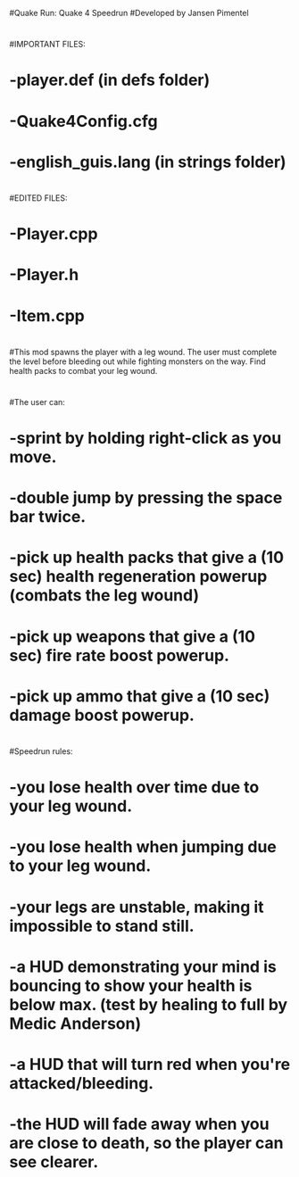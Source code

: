 #Quake Run: Quake 4 Speedrun
#Developed by Jansen Pimentel
# 
#IMPORTANT FILES:
#	-player.def (in defs folder)
#	-Quake4Config.cfg
#	-english_guis.lang (in strings folder)
#
#EDITED FILES:
#	-Player.cpp
#	-Player.h
#	-Item.cpp
#
#This mod spawns the player with a leg wound. The user must complete the level before bleeding out while fighting monsters on the way. Find health packs to combat your leg wound.
#
#The user can:
#	-sprint by holding right-click as you move.
#	-double jump by pressing the space bar twice.
#	-pick up health packs that give a (10 sec) health regeneration powerup (combats the leg wound)
#	-pick up weapons that give a (10 sec) fire rate boost powerup.
#	-pick up ammo that give a (10 sec) damage boost powerup.
#
#Speedrun rules:
#	-you lose health over time due to your leg wound.
#	-you lose health when jumping due to your leg wound.
#	-your legs are unstable, making it impossible to stand still.
#	-a HUD demonstrating your mind is bouncing to show your health is below max. (test by healing to full by Medic Anderson)
#	-a HUD that will turn red when you're attacked/bleeding.
#	-the HUD will fade away when you are close to death, so the player can see clearer.
